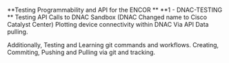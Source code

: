 **Testing Programmability and API for the ENCOR
**
**1 - DNAC-TESTING
**
Testing API Calls to DNAC Sandbox (DNAC Changed name to Cisco Catalyst Center)
Plotting device connectivity within DNAC Via API Data pulling.

Additionally, Testing and Learning git commands and workflows.
Creating, Commiting, Pushing and Pulling via git and tracking.

